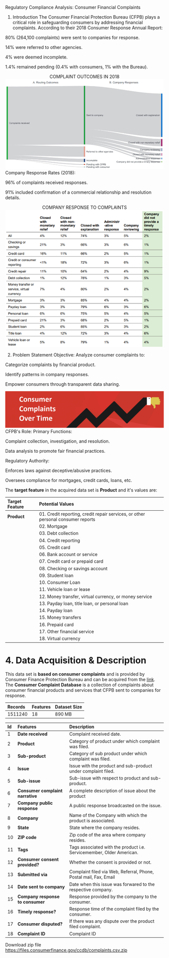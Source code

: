 Regulatory Compliance Analysis: Consumer Financial Complaints
<a id="Section1"></a>

1. Introduction
The Consumer Financial Protection Bureau (CFPB) plays a critical role in safeguarding consumers by addressing financial complaints. According to their 2018 Consumer Response Annual Report:

80% (264,100 complaints) were sent to companies for response.

14% were referred to other agencies.

4% were deemed incomplete.

1.4% remained pending (0.4% with consumers, 1% with the Bureau).

<center>COMPLAINT OUTCOMES IN 2018</center>

<center><img src="https://raw.githubusercontent.com/insaid2018/Domain_Case_Studies/master/Finance/Customer%20Compalints%20Analysis%201.png" alt="Complaint Outcomes 2018"></center>
Company Response Rates (2018):

96% of complaints received responses.

91% included confirmation of a commercial relationship and resolution details.

<center>COMPANY RESPONSE TO COMPLAINTS</center>

<center><img src="https://raw.githubusercontent.com/insaid2018/Domain_Case_Studies/master/Finance/Customer%20Complaints%20Analysis%202.png" alt="Company Responses"></center>
<a id="Section2"></a>

2. Problem Statement
Objective:
Analyze consumer complaints to:

Categorize complaints by financial product.

Identify patterns in company responses.

Empower consumers through transparent data sharing.

<center><img src="https://raw.githubusercontent.com/insaid2018/Domain_Case_Studies/master/Finance/Customer%20Complaints%20Analysis%203.png" alt="Complaint Analysis Flow"></center>
CFPB's Role:
Primary Functions:

Complaint collection, investigation, and resolution.

Data analysis to promote fair financial practices.

Regulatory Authority:

Enforces laws against deceptive/abusive practices.

Oversees compliance for mortgages, credit cards, loans, etc.

The **target feature** in the acquired data set is **Product** and it's values are:

|Target Feature|Potential Values|
| :-- | :-- |
|**Product**|01. Credit reporting, credit repair services, or other personal consumer reports|
||02. Mortgage|
||03. Debt collection|
||04. Credit reporting|
||05. Credit card|
||06. Bank account or service|
||07. Credit card or prepaid card|
||08. Checking or savings account|
||09. Student loan|
||10. Consumer Loan|
||11. Vehicle loan or lease|
||12. Money transfer, virtual currency, or money service|
||13. Payday loan, title loan, or personal loan|
||14. Payday loan|
||15. Money transfers|
||16. Prepaid card|
||17. Other financial service|
||18. Virtual currency|

<a id=Section4></a>
# **4. Data Acquisition & Description**

This data set is **based on consumer complaints** and is provided by Consumer Finance Protection Bureau and can be acquired from the <a href="https://www.consumerfinance.gov/data-research/consumer-complaints/">link</a>. The **Consumer Complaint Database** is a collection of complaints about consumer financial products and services that CFPB sent to companies for response.

| Records | Features | Dataset Size |
| :-- | :-- | :-- |
| 1511240 | 18 | 890 MB|

| Id | Features | Description |
| :--| :--| :--|
|1|**Date received**|Complaint received date.|
|2|**Product**|Category of product under which complaint was filed.|
|3|**Sub-product**|Category of sub product under which complaint was filed.|
|4|**Issue**|Issue with the product and sub-product under complaint filed.|
|5|**Sub-issue**|Sub-issue with respect to product and sub-product.|
|6|**Consumer complaint narrative**|A complete description of issue about the product|
|7|**Company public response**|A public response broadcasted on the issue.|
|8|**Company**|Name of the Company with which the product is associated.|
|9|**State**|State where the company resides.|
|10|**ZIP code**|Zip code of the area where company resides.|
|11|**Tags**|Tags associated with the product i.e. Servicemember, Older American.|
|12|**Consumer consent provided?**|Whether the consent is provided or not.|
|13|**Submitted via**|Complaint filed via Web, Referral, Phone, Postal mail, Fax, Email|
|14|**Date sent to company**|Date when this issue was forwared to the respective company.|
|15|**Company response to consumer**|Response provided by the company to the consumer.|
|16|**Timely response?**|Response time of the complaint filed by the consumer.|
|17|**Consumer disputed?**|If there was any dispute over the product filed complaint.|
|18|**Complaint ID**| Complaint ID|

Download zip file
https://files.consumerfinance.gov/ccdb/complaints.csv.zip




